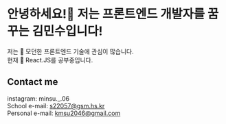 # __안녕하세요!🤚 저는 프론트엔드 개발자를 꿈꾸는 김민수입니다!__
저는 👀 모던한 프론트엔드 기술에 관심이 많습니다.  
현재 🌱 React.JS를 공부중입니다.   

## __Contact me__

instagram: minsu._.06  
School e-mail: s22057@gsm.hs.kr  
Personal e-mail: kmsu2046@gmail.com  
